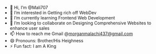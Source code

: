 - 👋 Hi, I’m @Mali707
- 👀 I’m interested in Getting rich off WebDev
- 🌱 I’m currently learning Frontend Web Development
- 💞️ I’m looking to collaborate on Designing Comprehensive Websites to enhance user sales
- 📫 How to reach me Gmail @morganmalachi437@gmail.com
- 😄 Pronouns: Brother/His Heighness
- ⚡ Fun fact: I am A King

<!---
payyy2play/payyy2play is a ✨ special ✨ repository because its `README.md` (this file) appears on your GitHub profile.
You can click the Preview link to take a look at your changes.
--->

